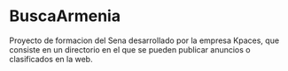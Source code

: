 BuscaArmenia
============

Proyecto de formacion del Sena desarrollado por la empresa Kpaces, que consiste en un directorio en el que se pueden publicar anuncios o clasificados en la web.